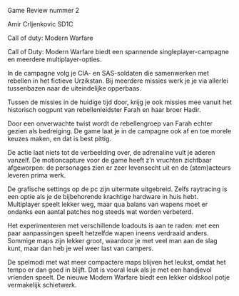 Game Review nummer 2

Amir Crljenkovic SD1C

Call of duty: Modern Warfare 


Call of Duty: Modern Warfare biedt een spannende singleplayer-campagne en meerdere multiplayer-opties.

In de campagne volg je CIA- en SAS-soldaten die samenwerken met rebellen in het fictieve Urzikstan. Bij meerdere missies werk je je via allerlei tussen­bazen naar de uiteindelijke opperbaas.

Tussen de missies in de huidige tijd door, krijg je ook missies mee vanuit het historisch oogpunt van rebellenleidster Farah en haar broer Hadir.

Door een onverwachte twist wordt de rebellengroep van ­Farah echter gezien als bedreiging. De game laat je in de campagne ook af en toe morele keuzes maken, en dat is best pittig.

De actie laat niets tot de verbeelding over, de adrenaline vult je aderen vanzelf. De motioncapture voor de game heeft z’n vruchten zichtbaar afgeworpen: de personages zien er zeer levensecht uit en de (stem)acteurs leveren prima werk.

De grafische settings op de pc zijn uitermate uitgebreid. Zelfs raytracing is een optie als je de bijbe­horende krachtige hardware in huis hebt.  Multiplayer speelt lekker weg, maar qua balans van wapens moet er ondanks een aantal patches nog steeds wat worden verbeterd.

Het experimenteren met verschillende loadouts is aan te raden: met een paar aanpassingen speelt hetzelfde wapen ineens verdraaid anders. Sommige maps zijn lekker groot, waardoor je met veel man aan de slag kunt, maar dan heb je wel weer last van campers.

De spelmodi met wat meer compactere maps blijven het leukst, omdat het tempo er dan goed in blijft. Dat is vooral leuk als je met een handjevol vrienden speelt. De nieuwe Modern Warfare biedt een lekker oldskool potje vermakelijk schietwerk.